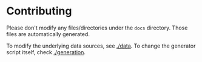 # Contributing

Please don't modify any files/directories under the `docs` directory. Those files are automatically generated.

To modify the underlying data sources, see [./data](./data).
To change the generator script itself, check [./generation](./generation).
